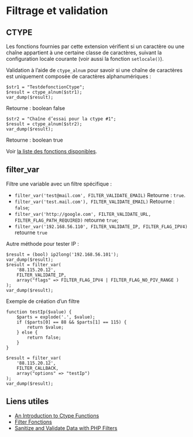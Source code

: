 # Filtrage et validation

## CTYPE
Les fonctions fournies par cette extension vérifient si un caractère ou une chaîne appartient à une certaine classe de caractères, suivant la configuration locale courante (voir aussi la fonction `setlocale()`).

Validation à l’aide de `ctype_alnum` pour savoir si une chaîne de caractères est uniquement composée de caractères alphanumériques :
    
    $str1 = "TestdefonctionCtype";
    $result = ctype_alnum($str1);
    var_dump($result);

Retourne :
boolean false

    $str2 = "Chaîne d’essai pour la ctype #1";
    $result = ctype_alnum($str2);
    var_dump($result);

Retourne :
boolean true

Voir [la liste des fonctions disponibles](http://php.net/manual/fr/ref.ctype.php).

## filter_var

Filtre une variable avec un filtre spécifique :

- `filter_var('test@mail.com', FILTER_VALIDATE_EMAIL)` Retourne : `true`.
- `filter_var('test.mail.com'), FILTER_VALIDATE_EMAIL)` Retourne : `false`;
- `filter_var('http://google.com', FILTER_VALIDATE_URL, FILTER_FLAG_PATH_REQUIRED)` retourne `true`;
- `filter_var('192.168.56.110', FILTER_VALIDATE_IP, FILTER_FLAG_IPV4)` retourne `true`

Autre méthode pour tester IP :

    $result = (bool) ip2long('192.168.56.101');
    var_dump($result);
    $result = filter_var(
        '88.115.20.12',
        FILTER_VALIDATE_IP,
        array("flags" => FILTER_FLAG_IPV4 | FILTER_FLAG_NO_PIV_RANGE )
    );
    var_dump($result);

Exemple de création d’un filtre 

    function testIp($value) {
        $parts = explode('.', $value);
        if ($parts[0] == 88 && $parts[1] == 115) {
            return $value;
        } else {
            return false;
        }
    }
    
    $result = filter_var(
        '88.115.20.12',
        FILTER_CALLBACK,
        array("options" => "testIp")
    );
    var_dump($result);



## Liens utiles

- [An Introduction to Ctype Functions](http://www.sitepoint.com/an-introduction-to-ctype-functions/)
- [Filter Fonctions](http://fr2.php.net/manual/fr/ref.filter.php)
- [Sanitize and Validate Data with PHP Filters](http://code.tutsplus.com/tutorials/sanitize-and-validate-data-with-php-filters--net-2595)